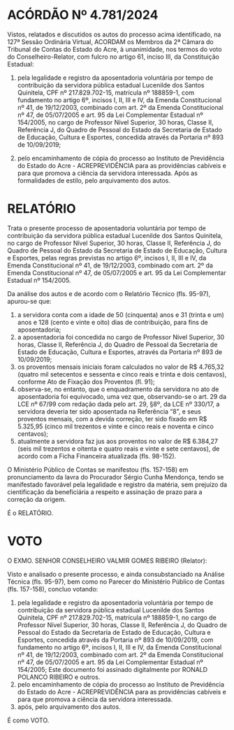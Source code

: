 # ACÓRDÃO Nº 4.781/2024

Vistos, relatados e discutidos os autos do processo acima identificado, na 127ª Sessão Ordinária Virtual, ACORDAM os Membros da 2ª Câmara do Tribunal de Contas do Estado do Acre, à unanimidade, nos termos do voto do Conselheiro-Relator, com fulcro no artigo 61, inciso III, da Constituição Estadual:

1. pela legalidade e registro da aposentadoria voluntária por tempo de contribuição da servidora pública estadual Lucenilde dos Santos Quinitela, CPF nº 217.829.702-15, matrícula nº 188859-1, com fundamento no artigo 6º, incisos I, II, III e IV, da Emenda Constitucional nº 41, de 19/12/2003, combinado com art. 2º da Emenda Constitucional nº 47, de 05/07/2005 e art. 95 da Lei Complementar Estadual nº 154/2005, no cargo de Professor Nível Superior, 30 horas, Classe II, Referência J, do Quadro de Pessoal do Estado da Secretaria de Estado de Educação, Cultura e Esportes, concedida através da Portaria nº 893 de 10/09/2019;

2. pelo encaminhamento de cópia do processo ao Instituto de Previdência do Estado do Acre - ACREPREVIDÊNCIA para as providências cabíveis e para que promova a ciência da servidora interessada. Após as formalidades de estilo, pelo arquivamento dos autos.

# RELATÓRIO

Trata o presente processo de aposentadoria voluntária por tempo de contribuição da servidora pública estadual Lucenilde dos Santos Quinitela, no cargo de Professor Nível Superior, 30 horas, Classe II, Referência J, do Quadro de Pessoal do Estado da Secretaria de Estado de Educação, Cultura e Esportes, pelas regras previstas no artigo 6º, incisos I, II, III e IV, da Emenda Constitucional nº 41, de 19/12/2003, combinado com art. 2º da Emenda Constitucional nº 47, de 05/07/2005 e art. 95 da Lei Complementar Estadual nº 154/2005.

Da análise dos autos e de acordo com o Relatório Técnico (fls. 95-97), apurou-se que:

1. a servidora conta com a idade de 50 (cinquenta) anos e 31 (trinta e um) anos e 128 (cento e vinte e oito) dias de contribuição, para fins de aposentadoria;
2. a aposentadoria foi concedida no cargo de Professor Nível Superior, 30 horas, Classe II, Referência J, do Quadro de Pessoal da Secretaria de Estado de Educação, Cultura e Esportes, através da Portaria nº 893 de 10/09/2019;
3. os proventos mensais iniciais foram calculados no valor de R$ 4.765,32 (quatro mil setecentos e sessenta e cinco reais e trinta e dois centavos), conforme Ato de Fixação dos Proventos (fl. 91);
4. observa-se, no entanto, que o enquadramento da servidora no ato de aposentadoria foi equivocado, uma vez que, observando-se o art. 29 da LCE nº 67/99 com redação dada pelo art. 29, §8º, da LCE nº 330/17, a servidora deveria ter sido aposentada na Referência “8”, e seus proventos mensais, com a devida correção, ter sido fixado em R$ 5.325,95 (cinco mil trezentos e vinte e cinco reais e noventa e cinco centavos);
5. atualmente a servidora faz jus aos proventos no valor de R$ 6.384,27 (seis mil trezentos e oitenta e quatro reais e vinte e sete centavos), de acordo com a Ficha Financeira atualizada (fls. 98-152).

O Ministério Público de Contas se manifestou (fls. 157-158) em pronunciamento da lavra do Procurador Sérgio Cunha Mendonça, tendo se manifestado favorável pela legalidade e registro da matéria, sem prejuízo da cientificação da beneficiária a respeito e assinação de prazo para a correção da origem.

É o RELATÓRIO.

# VOTO

O EXMO. SENHOR CONSELHEIRO VALMIR GOMES RIBEIRO (Relator):

Visto e analisado o presente processo, e ainda consubstanciado na Análise Técnica (fls. 95-97), bem como no Parecer do Ministério Público de Contas (fls. 157-158), concluo votando:

1. pela legalidade e registro da aposentadoria voluntária por tempo de contribuição da servidora pública estadual Lucenilde dos Santos Quinitela, CPF nº 217.829.702-15, matrícula nº 188859-1, no cargo de Professor Nível Superior, 30 horas, Classe II, Referência J, do Quadro de Pessoal do Estado da Secretaria de Estado de Educação, Cultura e Esportes, concedida através da Portaria nº 893 de 10/09/2019, com fundamento no artigo 6º, incisos I, II, III e IV, da Emenda Constitucional nº 41, de 19/12/2003, combinado com art. 2º da Emenda Constitucional nº 47, de 05/07/2005 e art. 95 da Lei Complementar Estadual nº 154/2005; Este documento foi assinado digitalmente por RONALD POLANCO RIBEIRO e outros.
2. pelo encaminhamento de cópia do processo ao Instituto de Previdência do Estado do Acre - ACREPREVIDÊNCIA para as providências cabíveis e para que promova a ciência da servidora interessada.
3. após, pelo arquivamento dos autos.

É como VOTO.
